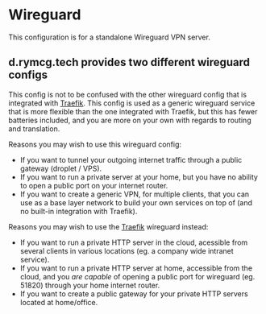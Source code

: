 # Wireguard

This configuration is for a standalone Wireguard VPN server. 

## d.rymcg.tech provides two different wireguard configs

This config is not to be confused with the other wireguard config that
is integrated with [Traefik](../traefik/README.md#wireguard-vpn). This
config is used as a generic wireguard service that is more flexible
than the one integrated with Traefik, but this has fewer batteries
included, and you are more on your own with regards to routing and
translation.

Reasons you may wish to use this wireguard config:

 * If you want to tunnel your outgoing internet traffic through a
   public gateway (droplet / VPS).
 * If you want to run a private server at your home, but you have no
   ability to open a public port on your internet router.
 * If you want to create a generic VPN, for multiple clients, that you
   can use as a base layer network to build your own services on top
   of (and no built-in integration with Traefik).

Reasons you may wish to use the
[Traefik](../traefik/README.md#wireguard-vpn) wireguard instead:

 * If you want to run a private HTTP server in the cloud, acessible
   from several clients in various locations (eg. a company wide
   intranet service).
 * If you want to run a private HTTP server at home, accessible from
   the cloud, and you *are capable* of opening a public port for
   wireguard (eg. 51820) through your home internet router.
 * If you want to create a public gateway for your private HTTP
   servers located at home/office.

